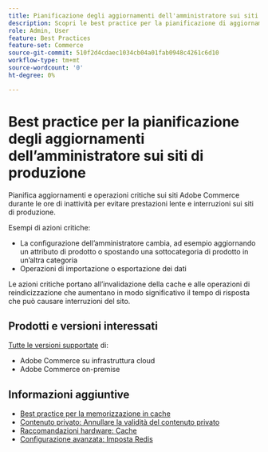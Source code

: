 ```yaml
---
title: Pianificazione degli aggiornamenti dell'amministratore sui siti di produzione
description: Scopri le best practice per la pianificazione di aggiornamenti critici per Adobe Commerce al fine di evitare prestazioni e interruzioni lente.
role: Admin, User
feature: Best Practices
feature-set: Commerce
source-git-commit: 510f2d4cdaec1034cb04a01fab0948c4261c6d10
workflow-type: tm+mt
source-wordcount: '0'
ht-degree: 0%

---
```



# Best practice per la pianificazione degli aggiornamenti dell’amministratore sui siti di produzione

Pianifica aggiornamenti e operazioni critiche sui siti Adobe Commerce durante le ore di inattività per evitare prestazioni lente e interruzioni sui siti di produzione.

Esempi di azioni critiche:

- La configurazione dell’amministratore cambia, ad esempio aggiornando un attributo di prodotto o spostando una sottocategoria di prodotto in un’altra categoria
- Operazioni di importazione o esportazione dei dati

Le azioni critiche portano all’invalidazione della cache e alle operazioni di reindicizzazione che aumentano in modo significativo il tempo di risposta che può causare interruzioni del sito.

## Prodotti e versioni interessati

[Tutte le versioni supportate](../../../release/versions.md) di:

- Adobe Commerce su infrastruttura cloud
- Adobe Commerce on-premise

## Informazioni aggiuntive

- [Best practice per la memorizzazione in cache](https://docs.magento.com/user-guide/system/cache-management.html#best-practices-for-caching)
- [Contenuto privato: Annullare la validità del contenuto privato](https://developer.adobe.com/commerce/php/development/cache/page/private-content/#invalidate-private-content)
- [Raccomandazioni hardware: Cache](../../../performance/hardware.md#caches)
- [Configurazione avanzata: Imposta Redis](../../../performance/advanced-setup.md#set-up-redis)

